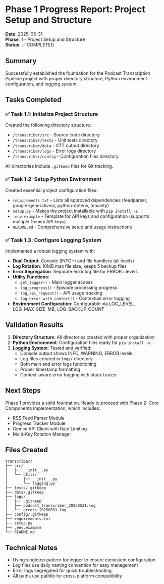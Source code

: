 # Phase 1 Progress Report: Project Setup and Structure

**Date**: 2025-05-31  
**Phase**: 1 - Project Setup and Structure  
**Status**: ✅ COMPLETED

## Summary

Successfully established the foundation for the Podcast Transcription Pipeline project with proper directory structure, Python environment configuration, and logging system.

## Tasks Completed

### ✅ Task 1.1: Initialize Project Structure
Created the following directory structure:
- `/transcriber/src` - Source code directory
- `/transcriber/tests` - Unit tests directory  
- `/transcriber/data` - VTT output directory
- `/transcriber/logs` - Error logs directory
- `/transcriber/config` - Configuration files directory

All directories include `.gitkeep` files for Git tracking.

### ✅ Task 1.2: Setup Python Environment
Created essential project configuration files:
- `requirements.txt` - Lists all approved dependencies (feedparser, google-generativeai, python-dotenv, tenacity)
- `setup.py` - Makes the project installable with `pip install -e .`
- `.env.example` - Template for API keys and configuration (supports multiple Gemini API keys)
- `README.md` - Comprehensive setup and usage instructions

### ✅ Task 1.3: Configure Logging System
Implemented a robust logging system with:
- **Dual Output**: Console (INFO+) and file handlers (all levels)
- **Log Rotation**: 10MB max file size, keeps 5 backup files
- **Error Segregation**: Separate error log file for ERROR+ levels
- **Utility Functions**:
  - `get_logger()` - Main logger access
  - `log_progress()` - Episode processing progress
  - `log_api_request()` - API usage tracking
  - `log_error_with_context()` - Contextual error logging
- **Environment Configuration**: Configurable via LOG_LEVEL, LOG_MAX_SIZE_MB, LOG_BACKUP_COUNT

## Validation Results

1. **Directory Structure**: All directories created with proper organization
2. **Python Environment**: Configuration files ready for `pip install -e .`
3. **Logging System**: Tested and verified:
   - Console output shows INFO, WARNING, ERROR levels
   - Log files created in `logs/` directory
   - Both main and error logs functioning
   - Proper timestamp formatting
   - Context-aware error logging with stack traces

## Next Steps

Phase 1 provides a solid foundation. Ready to proceed with Phase 2: Core Components Implementation, which includes:
- RSS Feed Parser Module
- Progress Tracker Module 
- Gemini API Client with Rate Limiting
- Multi-Key Rotation Manager

## Files Created

```
transcriber/
├── src/
│   ├── __init__.py
│   └── utils/
│       ├── __init__.py
│       └── logging.py
├── tests/.gitkeep
├── data/.gitkeep
├── logs/
│   ├── .gitkeep
│   ├── podcast_transcriber_20250531.log
│   └── errors_20250531.log
├── config/.gitkeep
├── requirements.txt
├── setup.py
├── .env.example
└── README.md
```

## Technical Notes

- Using singleton pattern for logger to ensure consistent configuration
- Log files use daily naming convention for easy management
- Error logs segregated for quick troubleshooting
- All paths use pathlib for cross-platform compatibility